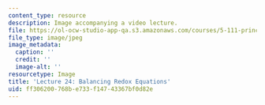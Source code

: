 ```yaml
---
content_type: resource
description: Image accompanying a video lecture.
file: https://ol-ocw-studio-app-qa.s3.amazonaws.com/courses/5-111-principles-of-chemical-science-fall-2008/ff306200768be733f14743367bf0d82e_24.jpg
file_type: image/jpeg
image_metadata:
  caption: ''
  credit: ''
  image-alt: ''
resourcetype: Image
title: 'Lecture 24: Balancing Redox Equations'
uid: ff306200-768b-e733-f147-43367bf0d82e
---
```


